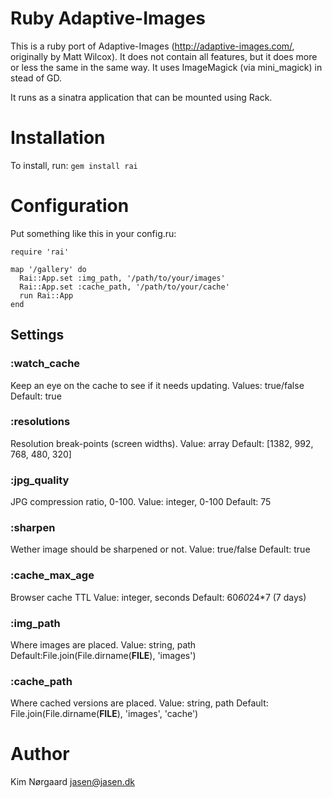 # Ruby Adaptive-Images
This is a ruby port of Adaptive-Images (http://adaptive-images.com/, originally by Matt Wilcox). It does not contain all features, but it does more or less the same in the same way. It uses ImageMagick (via mini_magick) in stead of GD.

It runs as a sinatra application that can be mounted using Rack.

# Installation

To install, run: `gem install rai`

# Configuration

Put something like this in your config.ru:

```
require 'rai'

map '/gallery' do
  Rai::App.set :img_path, '/path/to/your/images'
  Rai::App.set :cache_path, '/path/to/your/cache'
  run Rai::App
end

```

## Settings

### :watch_cache
Keep an eye on the cache to see if it needs updating.
Values: true/false
Default: true

### :resolutions
Resolution break-points (screen widths).
Value: array
Default: [1382, 992, 768, 480, 320]

### :jpg_quality
JPG compression ratio, 0-100.
Value: integer, 0-100
Default: 75

### :sharpen
Wether image should be sharpened or not.
Value: true/false
Default: true

### :cache_max_age
Browser cache TTL
Value: integer, seconds
Default: 60*60*24*7 (7 days)

### :img_path
Where images are placed.
Value: string, path
Default:File.join(File.dirname(__FILE__), 'images')

### :cache_path
Where cached versions are placed.
Value: string, path
Default: File.join(File.dirname(__FILE__), 'images', 'cache')

# Author
Kim Nørgaard <jasen@jasen.dk>

